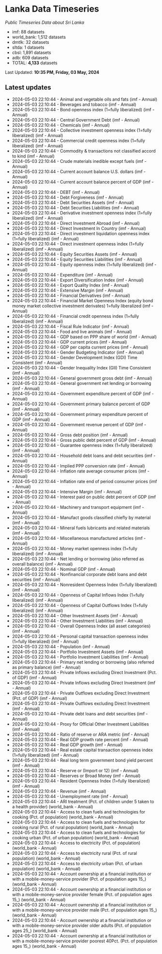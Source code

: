 # Lanka Data Timeseries
*Public Timeseries Data about Sri Lanka*

* imf: 88 datasets
* world_bank: 1,512 datasets
* dmtlk: 32 datasets
* sltda: 1 datasets
* cbsl: 1,891 datasets
* adb: 609 datasets
* TOTAL: **4,133** datasets

Last Updated: **10:35 PM, Friday, 03 May, 2024**

## Latest updates

* 2024-05-03 22:10:44 - Animal and vegetable oils and fats (imf - Annual)
* 2024-05-03 22:10:44 - Beverages and tobacco (imf - Annual)
* 2024-05-03 22:10:44 - Bond openness index (1=fully liberalized) (imf - Annual)
* 2024-05-03 22:10:44 - Central Government Debt (imf - Annual)
* 2024-05-03 22:10:44 - Chemicals (imf - Annual)
* 2024-05-03 22:10:44 - Collective investment openness index (1=fully liberalized) (imf - Annual)
* 2024-05-03 22:10:44 - Commercial credit openness index (1=fully liberalized) (imf - Annual)
* 2024-05-03 22:10:44 - Commodity & transactions not classified accord to kind (imf - Annual)
* 2024-05-03 22:10:44 - Crude materials inedible except fuels (imf - Annual)
* 2024-05-03 22:10:44 - Current account balance U.S. dollars (imf - Annual)
* 2024-05-03 22:10:44 - Current account balance percent of GDP (imf - Annual)
* 2024-05-03 22:10:44 - DEBT (imf - Annual)
* 2024-05-03 22:10:44 - Debt Forgiveness (imf - Annual)
* 2024-05-03 22:10:44 - Debt Securities Assets (imf - Annual)
* 2024-05-03 22:10:44 - Debt Securities Liabilities (imf - Annual)
* 2024-05-03 22:10:44 - Derivative investment openness index (1=fully liberalized) (imf - Annual)
* 2024-05-03 22:10:44 - Direct Investment Abroad (imf - Annual)
* 2024-05-03 22:10:44 - Direct Investment In Country (imf - Annual)
* 2024-05-03 22:10:44 - Direct investment liquidation openness index (1=fully liberalized) (imf - Annual)
* 2024-05-03 22:10:44 - Direct investment openness index (1=fully liberalized) (imf - Annual)
* 2024-05-03 22:10:44 - Equity Securities Assets (imf - Annual)
* 2024-05-03 22:10:44 - Equity Securities Liabilities (imf - Annual)
* 2024-05-03 22:10:44 - Equity openness index (1=fully liberalized) (imf - Annual)
* 2024-05-03 22:10:44 - Expenditure (imf - Annual)
* 2024-05-03 22:10:44 - Export Diversification Index (imf - Annual)
* 2024-05-03 22:10:44 - Export Quality Index (imf - Annual)
* 2024-05-03 22:10:44 - Extensive Margin (imf - Annual)
* 2024-05-03 22:10:44 - Financial Derivatives (imf - Annual)
* 2024-05-03 22:10:44 - Financial Market Openness Index (equity bond money market collective investment derivates) 1=fully liberalized (imf - Annual)
* 2024-05-03 22:10:44 - Financial credit openness index (1=fully liberalized) (imf - Annual)
* 2024-05-03 22:10:44 - Fiscal Rule Indicator (imf - Annual)
* 2024-05-03 22:10:44 - Food and live animals (imf - Annual)
* 2024-05-03 22:10:44 - GDP based on PPP share of world (imf - Annual)
* 2024-05-03 22:10:44 - GDP current prices (imf - Annual)
* 2024-05-03 22:10:44 - GDP per capita current prices (imf - Annual)
* 2024-05-03 22:10:44 - Gender Budgeting Indicator (imf - Annual)
* 2024-05-03 22:10:44 - Gender Development Index (GDI) Time Consistent (imf - Annual)
* 2024-05-03 22:10:44 - Gender Inequality Index (GII) Time Consistent (imf - Annual)
* 2024-05-03 22:10:44 - General government gross debt (imf - Annual)
* 2024-05-03 22:10:44 - General government net lending or borrowing (imf - Annual)
* 2024-05-03 22:10:44 - Government expenditure percent of GDP (imf - Annual)
* 2024-05-03 22:10:44 - Government primary balance percent of GDP (imf - Annual)
* 2024-05-03 22:10:44 - Government primary expenditure percent of GDP (imf - Annual)
* 2024-05-03 22:10:44 - Government revenue percent of GDP (imf - Annual)
* 2024-05-03 22:10:44 - Gross debt position (imf - Annual)
* 2024-05-03 22:10:44 - Gross public debt percent of GDP (imf - Annual)
* 2024-05-03 22:10:44 - Guarantee openness index (1=fully liberalized) (imf - Annual)
* 2024-05-03 22:10:44 - Household debt loans and debt securities (imf - Annual)
* 2024-05-03 22:10:44 - Implied PPP conversion rate (imf - Annual)
* 2024-05-03 22:10:44 - Inflation rate average consumer prices (imf - Annual)
* 2024-05-03 22:10:44 - Inflation rate end of period consumer prices (imf - Annual)
* 2024-05-03 22:10:44 - Intensive Margin (imf - Annual)
* 2024-05-03 22:10:44 - Interest paid on public debt percent of GDP (imf - Annual)
* 2024-05-03 22:10:44 - Machinery and transport equipment (imf - Annual)
* 2024-05-03 22:10:44 - Manufact goods classified chiefly by material (imf - Annual)
* 2024-05-03 22:10:44 - Mineral fuels lubricants and related materials (imf - Annual)
* 2024-05-03 22:10:44 - Miscellaneous manufactured articles (imf - Annual)
* 2024-05-03 22:10:44 - Money market openness index (1=fully liberalized) (imf - Annual)
* 2024-05-03 22:10:44 - Net lending or borrowing (also referred as overall balance) (imf - Annual)
* 2024-05-03 22:10:44 - Nominal GDP (imf - Annual)
* 2024-05-03 22:10:44 - Nonfinancial corporate debt loans and debt securities (imf - Annual)
* 2024-05-03 22:10:44 - Nonresident Openness Index (1=fully liberalized) (imf - Annual)
* 2024-05-03 22:10:44 - Openness of Capital Inflows Index (1=fully liberalized) (imf - Annual)
* 2024-05-03 22:10:44 - Openness of Capital Outflows Index (1=fully liberalized) (imf - Annual)
* 2024-05-03 22:10:44 - Other Investment Assets (imf - Annual)
* 2024-05-03 22:10:44 - Other Investment Liabilities (imf - Annual)
* 2024-05-03 22:10:44 - Overall Openness Index (all asset categories) (imf - Annual)
* 2024-05-03 22:10:44 - Personal capital transaction openness index (1=fully liberalized) (imf - Annual)
* 2024-05-03 22:10:44 - Population (imf - Annual)
* 2024-05-03 22:10:44 - Portfolio Investment Assets (imf - Annual)
* 2024-05-03 22:10:44 - Portfolio Investment Liabilities (imf - Annual)
* 2024-05-03 22:10:44 - Primary net lending or borrowing (also referred as primary balance) (imf - Annual)
* 2024-05-03 22:10:44 - Private Inflows excluding Direct Investment (Pct. of GDP) (imf - Annual)
* 2024-05-03 22:10:44 - Private Inflows excluding Direct Investment (imf - Annual)
* 2024-05-03 22:10:44 - Private Outflows excluding Direct Investment (Pct. of GDP) (imf - Annual)
* 2024-05-03 22:10:44 - Private Outflows excluding Direct Investment (imf - Annual)
* 2024-05-03 22:10:44 - Private debt loans and debt securities (imf - Annual)
* 2024-05-03 22:10:44 - Proxy for Official Other Investment Liabilities (imf - Annual)
* 2024-05-03 22:10:44 - Ratio of reserve or ARA metric (imf - Annual)
* 2024-05-03 22:10:44 - Real GDP growth rate percent (imf - Annual)
* 2024-05-03 22:10:44 - Real GDP growth (imf - Annual)
* 2024-05-03 22:10:44 - Real estate capital transaction openness index (1=fully liberalized) (imf - Annual)
* 2024-05-03 22:10:44 - Real long term government bond yield percent (imf - Annual)
* 2024-05-03 22:10:44 - Reserve or (Import or 12) (imf - Annual)
* 2024-05-03 22:10:44 - Reserves or Broad Money (imf - Annual)
* 2024-05-03 22:10:44 - Resident Openness Index (1=fully liberalized) (imf - Annual)
* 2024-05-03 22:10:44 - Revenue (imf - Annual)
* 2024-05-03 22:10:44 - Unemployment rate (imf - Annual)
* 2024-05-03 22:10:44 - ARI treatment (Pct. of children under 5 taken to a health provider) (world_bank - Annual)
* 2024-05-03 22:10:44 - Access to clean fuels and technologies for cooking (Pct. of population) (world_bank - Annual)
* 2024-05-03 22:10:44 - Access to clean fuels and technologies for cooking rural (Pct. of rural population) (world_bank - Annual)
* 2024-05-03 22:10:44 - Access to clean fuels and technologies for cooking urban (Pct. of urban population) (world_bank - Annual)
* 2024-05-03 22:10:44 - Access to electricity (Pct. of population) (world_bank - Annual)
* 2024-05-03 22:10:44 - Access to electricity rural (Pct. of rural population) (world_bank - Annual)
* 2024-05-03 22:10:44 - Access to electricity urban (Pct. of urban population) (world_bank - Annual)
* 2024-05-03 22:10:44 - Account ownership at a financial institution or with a mobile-money-service provider (Pct. of population ages 15_) (world_bank - Annual)
* 2024-05-03 22:10:44 - Account ownership at a financial institution or with a mobile-money-service provider female (Pct. of population ages 15_) (world_bank - Annual)
* 2024-05-03 22:10:44 - Account ownership at a financial institution or with a mobile-money-service provider male (Pct. of population ages 15_) (world_bank - Annual)
* 2024-05-03 22:10:44 - Account ownership at a financial institution or with a mobile-money-service provider older adults (Pct. of population ages 25_) (world_bank - Annual)
* 2024-05-03 22:10:44 - Account ownership at a financial institution or with a mobile-money-service provider poorest 40Pct. (Pct. of population ages 15_) (world_bank - Annual)